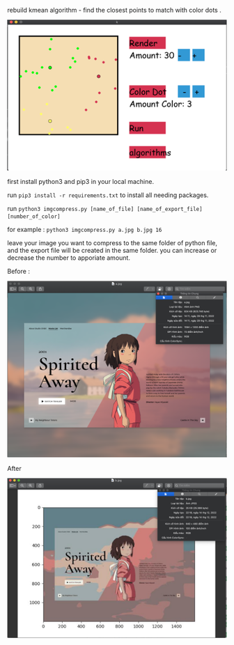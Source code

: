 rebuild kmean algorithm - find the closest points to match with color dots .

![alt text](https://github.com/cuzzcuzz97/kmean_compress_img/blob/master/kmean.png)


first install python3 and pip3 in your local machine.

run `pip3 install -r requirements.txt` to install all needing packages.

run `python3 imgcompress.py [name_of_file] [name_of_export_file] [number_of_color]` 

for example : `python3 imgcompress.py a.jpg b.jpg 16`

leave your image you want to compress to the same folder of python file, and the export file will be created in the same folder. you can increase or decrease the number to apporiate amount.

Before :

![alt text](https://github.com/cuzzcuzz97/kmean_compress_img/blob/master/origin.png)

After

![alt text](https://github.com/cuzzcuzz97/kmean_compress_img/blob/master/after.png)